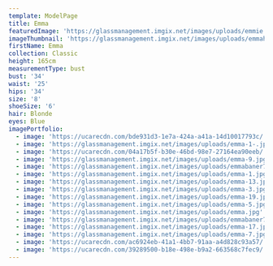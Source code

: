 ```yaml
---
template: ModelPage
title: Emma
featuredImage: 'https://glassmanagement.imgix.net/images/uploads/emmie.jpg'
imageThumbnail: 'https://glassmanagement.imgix.net/images/uploads/emmaheadshot723.jpg'
firstName: Emma
collection: Classic
height: 165cm
measurementType: bust
bust: '34'
waist: '25'
hips: '34'
size: '8'
shoeSize: '6'
hair: Blonde
eyes: Blue
imagePortfolio:
  - image: 'https://ucarecdn.com/bde931d3-1e7a-424a-a41a-14d10017793c/'
  - image: 'https://glassmanagement.imgix.net/images/uploads/emma-1-.jpg'
  - image: 'https://ucarecdn.com/04a17b5f-b30e-46bd-98e7-27164ea90eeb/'
  - image: 'https://glassmanagement.imgix.net/images/uploads/emma-9.jpg'
  - image: 'https://glassmanagement.imgix.net/images/uploads/emmabaner793y.jpg'
  - image: 'https://glassmanagement.imgix.net/images/uploads/emma-1.jpg'
  - image: 'https://glassmanagement.imgix.net/images/uploads/emma-13.jpg'
  - image: 'https://glassmanagement.imgix.net/images/uploads/emma-3.jpg'
  - image: 'https://glassmanagement.imgix.net/images/uploads/emma-19.jpg'
  - image: 'https://glassmanagement.imgix.net/images/uploads/emma-5.jpg'
  - image: 'https://glassmanagement.imgix.net/images/uploads/emma.jpg'
  - image: 'https://glassmanagement.imgix.net/images/uploads/emmabaner793y32.jpg'
  - image: 'https://glassmanagement.imgix.net/images/uploads/emma-17.jpg'
  - image: 'https://glassmanagement.imgix.net/images/uploads/emma-7.jpg'
  - image: 'https://ucarecdn.com/ac6924eb-41a1-4bb7-91aa-a4d828c93a57/'
  - image: 'https://ucarecdn.com/39289500-b18e-498e-b9a2-663568c7fec9/'
---
```



